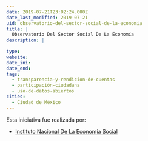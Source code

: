 ```yaml
---
date: 2019-07-21T23:02:24.000Z
date_last_modified: 2019-07-21
uid: observatorio-del-sector-social-de-la-economia
title: |
  Observatorio Del Sector Social De La Economía
description: |
  
type: 
website: 
date_ini: 
date_end: 
tags:
  - transparencia-y-rendicion-de-cuentas
  - participación-ciudadana
  - uso-de-datos-abiertos
cities: 
  - Ciudad de México
---
```


Esta iniciativa fue realizada por:

- [Instituto Nacional De La Economía Social](/organizaciones/instituto-nacional-de-la-economia-social)
